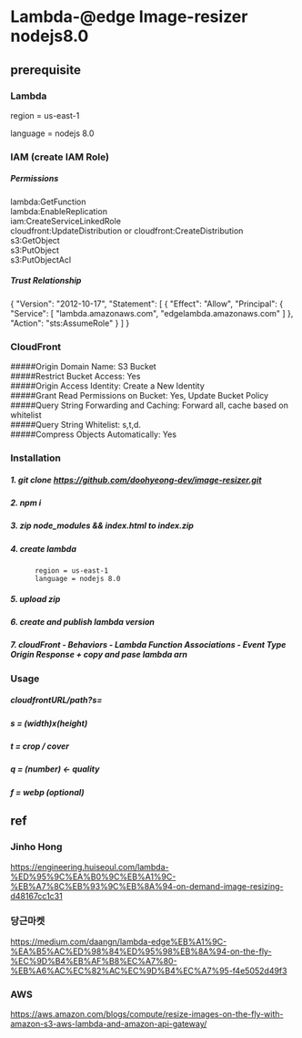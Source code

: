 # Lambda-@edge Image-resizer nodejs8.0

## prerequisite

### Lambda
  region = us-east-1
  
  language = nodejs 8.0

### IAM (create IAM Role)

##### Permissions 
  lambda:GetFunction <br />
  lambda:EnableReplication <br />
  iam:CreateServiceLinkedRole <br />
  cloudfront:UpdateDistribution or cloudfront:CreateDistribution <br />
  s3:GetObject <br />
  s3:PutObject <br />
  s3:PutObjectAcl <br />

##### Trust Relationship
  {
     "Version": "2012-10-17",
     "Statement": [
        {
           "Effect": "Allow",
           "Principal": {
              "Service": [
                 "lambda.amazonaws.com",
                 "edgelambda.amazonaws.com"
              ]
           },
           "Action": "sts:AssumeRole"
        }
     ]
  }
  
### CloudFront

#####Origin Domain Name: S3 Bucket <br />
#####Restrict Bucket Access: Yes <br />
#####Origin Access Identity: Create a New Identity <br />
#####Grant Read Permissions on Bucket: Yes, Update Bucket Policy <br />
#####Query String Forwarding and Caching: Forward all, cache based on whitelist <br />
#####Query String Whitelist: s,t,d. <br />
#####Compress Objects Automatically: Yes <br />


### Installation

##### 1. git clone https://github.com/doohyeong-dev/image-resizer.git
##### 2. npm i
##### 3. zip node_modules && index.html to index.zip
##### 4. create lambda
          region = us-east-1
          language = nodejs 8.0
##### 5. upload zip
##### 6. create and publish lambda version 
##### 7. cloudFront - Behaviors - Lambda Function Associations - Event Type Origin Response + copy and pase lambda arn

### Usage

##### cloudfrontURL/path?s=
##### s = (width)x(height)
##### t = crop / cover
##### q = (number) <- quality
##### f = webp (optional) 

## ref
### Jinho Hong
https://engineering.huiseoul.com/lambda-%ED%95%9C%EA%B0%9C%EB%A1%9C-%EB%A7%8C%EB%93%9C%EB%8A%94-on-demand-image-resizing-d48167cc1c31

### 당근마켓
https://medium.com/daangn/lambda-edge%EB%A1%9C-%EA%B5%AC%ED%98%84%ED%95%98%EB%8A%94-on-the-fly-%EC%9D%B4%EB%AF%B8%EC%A7%80-%EB%A6%AC%EC%82%AC%EC%9D%B4%EC%A7%95-f4e5052d49f3

### AWS
https://aws.amazon.com/blogs/compute/resize-images-on-the-fly-with-amazon-s3-aws-lambda-and-amazon-api-gateway/
